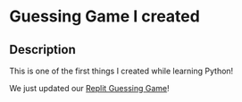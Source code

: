 <h1> Guessing Game I created 
</h1>

 
<h2>Description</h2>
This is one of the first things I created while learning Python!
<br />

We just updated our [Replit Guessing Game](https://replit.com/@AngeloAnderson2/Guessing-Game-Angelo)!


